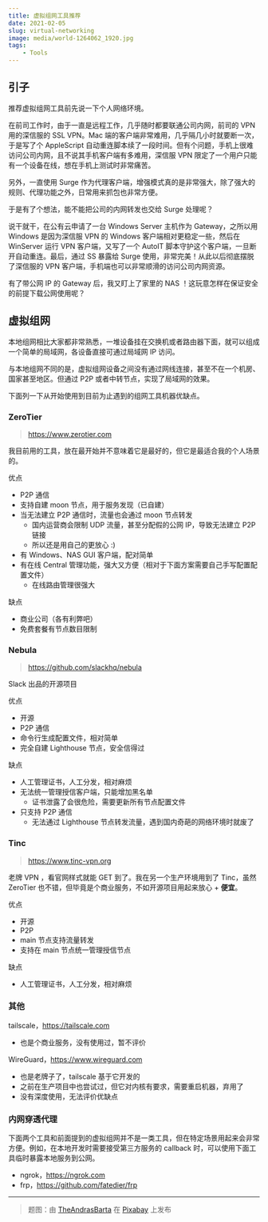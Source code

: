 ```yaml
---
title: 虚拟组网工具推荐
date: 2021-02-05
slug: virtual-networking
image: media/world-1264062_1920.jpg
tags:
    - Tools
---
```


## 引子

推荐虚拟组网工具前先说一下个人网络环境。

在前司工作时，由于一直是远程工作，几乎随时都要联通公司内网，前司的 VPN 用的深信服的 SSL VPN。Mac 端的客户端非常难用，几乎隔几小时就要断一次，于是写了个 AppleScript 自动重连脚本续了一段时间。但有个问题，手机上很难访问公司内网，且不说其手机客户端有多难用，深信服 VPN 限定了一个用户只能有一个设备在线，想在手机上测试时非常痛苦。

另外，一直使用 Surge 作为代理客户端，增强模式真的是非常强大，除了强大的规则、代理功能之外，日常用来抓包也非常方便。

于是有了个想法，能不能把公司的内网转发也交给 Surge 处理呢？

说干就干，在公有云申请了一台 Windows Server 主机作为 Gateway，之所以用 Windows 是因为深信服 VPN 的 Windows 客户端相对更稳定一些，然后在 WinServer 运行 VPN 客户端，又写了一个 AutoIT 脚本守护这个客户端，一旦断开自动重连。最后，通过 SS 暴露给 Surge 使用，非常完美！从此以后彻底摆脱了深信服的 VPN 客户端，手机端也可以非常顺滑的访问公司内网资源。

有了带公网 IP 的 Gateway 后，我又盯上了家里的 NAS ！这玩意怎样在保证安全的前提下载公网使用呢？


## 虚拟组网

本地组网相比大家都非常熟悉，一堆设备挂在交换机或者路由器下面，就可以组成一个简单的局域网，各设备直接可通过局域网 IP 访问。

与本地组网不同的是，虚拟组网设备之间没有通过网线连接，甚至不在一个机房、国家甚至地区。但通过 P2P 或者中转节点，实现了局域网的效果。

下面列一下从开始使用到目前为止遇到的组网工具机器优缺点。


### ZeroTier

> https://www.zerotier.com

我目前用的工具，放在最开始并不意味着它是最好的，但它是最适合我的个人场景的。

优点
- P2P 通信
- 支持自建 moon 节点，用于服务发现（已自建）
- 当无法建立 P2P 通信时，流量也会通过 moon 节点转发
    - 国内运营商会限制 UDP 流量，甚至分配假的公网 IP，导致无法建立 P2P 链接
    - 所以还是用自己的更放心 :)
- 有 Windows、NAS GUI 客户端，配对简单
- 有在线 Central 管理功能，强大又方便（相对于下面方案需要自己手写配置配置文件）
    - 在线路由管理很强大

缺点
- 商业公司（各有利弊吧）
- 免费套餐有节点数目限制



### Nebula

> https://github.com/slackhq/nebula

Slack 出品的开源项目

优点
- 开源
- P2P 通信
- 命令行生成配置文件，相对简单
- 完全自建 Lighthouse 节点，安全信得过


缺点
- 人工管理证书，人工分发，相对麻烦
- 无法统一管理授信客户端，只能增加黑名单
  - 证书泄露了会很危险，需要更新所有节点配置文件
- 只支持 P2P 通信
  - 无法通过 Lighthouse 节点转发流量，遇到国内奇葩的网络环境时就废了


### Tinc

> https://www.tinc-vpn.org

老牌 VPN ，看官网样式就能 GET 到了。我在另一个生产环境用到了 Tinc，虽然 ZeroTier 也不错，但毕竟是个商业服务，不如开源项目用起来放心 + **便宜**。

优点
- 开源
- P2P
- main 节点支持流量转发
- 支持在 main 节点统一管理授信节点

缺点
- 人工管理证书，人工分发，相对麻烦


### 其他

tailscale，<https://tailscale.com>
- 也是个商业服务，没有使用过，暂不评价

WireGuard，<https://www.wireguard.com>
- 也是老牌子了，tailscale 基于它开发的
- 之前在生产项目中也尝试过，但它对内核有要求，需要重启机器，弃用了
- 没有深度使用，无法评价优缺点

### 内网穿透代理

下面两个工具和前面提到的虚拟组网并不是一类工具，但在特定场景用起来会非常方便。例如，在本地开发时需要接受第三方服务的 callback 时，可以使用下面工具临时暴露本地服务到公网。

- ngrok，<https://ngrok.com>
- frp，<https://github.com/fatedier/frp>


---


> 题图：由 [TheAndrasBarta](https://pixabay.com/zh/users/theandrasbarta-2004841/?utm_source=link-attribution&amp;utm_medium=referral&amp;utm_campaign=image&amp;utm_content=1264062) 在 [Pixabay](https://pixabay.com/zh/?utm_source=link-attribution&amp;utm_medium=referral&amp;utm_campaign=image&amp;utm_content=1264062) 上发布